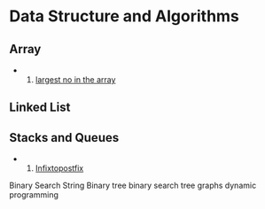 # Data Structure and Algorithms

## Array

  - 1. [largest no in the array](Array/largestNumber.cpp)

## Linked List

## Stacks and Queues
   - 1. [Infixtopostfix](Stacks%20and%20Queues/Prefix,%20Postfix%20and#20Infix/infixtopostfix.cpp)





Binary Search
String
Binary tree
binary search tree
graphs
dynamic programming
